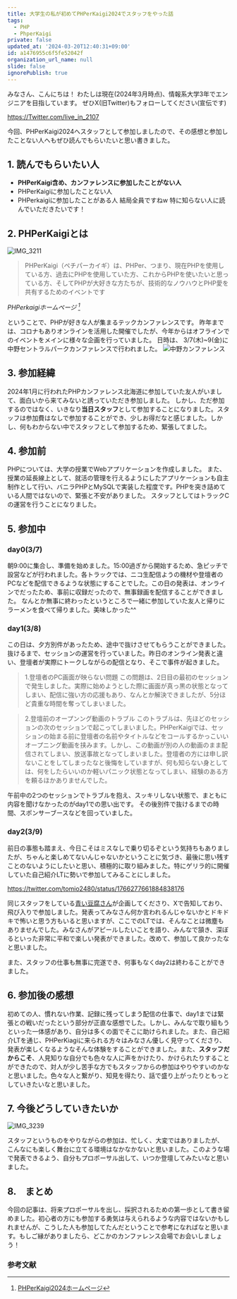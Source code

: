 ```yaml
---
title: 大学生の私が初めてPHPerKaigi2024でスタッフをやった話
tags:
  - PHP
  - PhperKaigi
private: false
updated_at: '2024-03-20T12:40:31+09:00'
id: a1476955c6f5fe52042f
organization_url_name: null
slide: false
ignorePublish: true
---
```


みなさん、こんにちは！
わたしは現在(2024年3月時点)、情報系大学3年でエンジニアを目指しています。
ぜひX(旧Twitter)もフォローしてください(宣伝です)

https://Twitter.com/live_in_2107

今回、PHPerKaigi2024へスタッフとして参加しましたので、その感想と参加したことない人へもぜひ読んでもらいたいと思い書きました。

## 1. 読んでもらいたい人
- **PHPerKaigi含め、カンファレンスに参加したことがない人**
- PHPerKaigiに参加したことない人
- PHPerkaigiに参加したことがある人
結局全員ですねw
特に知らない人に読んでいただきたいです！

## 2. PHPerKaigiとは

![IMG_3211](https://github.com/ShotaArima/qiita/assets/130956497/36fa51df-ae19-4b05-bd2d-bcd521636caf)

>PHPerKaigi（ペチパーカイギ）は、PHPer、つまり、現在PHPを使用している方、過去にPHPを使用していた方、これからPHPを使いたいと思っている方、そしてPHPが大好きな方たちが、技術的なノウハウとPHP愛を共有するためのイベントです 

*PHPerkaigiホームページ [^1]*  

ということで、PHPが好きな人が集まるテックカンファレンスです。
昨年までは、コロナもありオンラインを活用した開催でしたが、今年からはオフラインでのイベントをメインに様々な企画を行っていました。
日時は、 3/7(木)~9(金)に中野セントラルパークカンファレンスで行われました。
![中野カンファレンス](https://github.com/ShotaArima/qiita/assets/130956497/dcca73c8-95b1-4b1e-b80d-d00a430673a0)

## 3. 参加経緯
2024年1月に行われたPHPカンファレンス北海道に参加していた友人がいまして、面白いから来てみないと誘っていただき参加しました。
しかし、ただ参加するのではなく、いきなり**当日スタッフ**として参加することになりました。スタッフは参加費はなしで参加することができ、少しお得だなと感じました。しかし、何もわからない中でスタッフとして参加するため、緊張してました。

## 4. 参加前
PHPについては、大学の授業でWebアプリケーションを作成しました。
また、授業の延長線上として、就活の管理を行えるようにしたアプリケーションも自主制作として行い、バニラPHPとMySQLで実装した程度です。PHPを突き詰めている人間ではないので、緊張と不安がありました。
スタッフとしてはトラックCの運営を行うことになりました。


## 5. 参加中
### day0(3/7)
  朝9:00に集合し、準備を始めました。15:00過ぎから開始するため、急ピッチで設営などが行われました。各トラックでは、ニコ生配信ようの機材や登壇者のPCなどを配信できるような状態にすることでした。この日の発表は、オンラインでだったため、事前に収録だったので、無事録画を配信することができました。
  なんとか無事に終わったというところで一緒に参加していた友人と帰りにラーメンを食べて帰りました。美味しかった^^

### day1(3/8)
この日は、夕方別件があったため、途中で抜けさせてもらうことができました。
抜けるまで、セッションの運営を行っていました。昨日のオンライン発表と違い、登壇者が実際にトークしながらの配信となり、そこで事件が起きました。
>1.登壇者のPC画面が映らない問題
  この問題は、2日目の最初のセッションで発生しました。実際に始めようとした際に画面が真っ黒の状態となってしまい、配信に強い方の応援もあり、なんとか解決できましたが、5分ほど貴重な時間を奪ってしまいました。

>2.登壇前のオープンング動画のトラブル
  このトラブルは、先ほどのセッションの次のセッションで起こってしまいました。PHPerKaigiでは、セッションの始まる前に登壇者の名前やタイトルなどをコールするかっこいいオープニング動画を挟みます。しかし、この動画が別の人の動画のまま配信されてしまい、放送事故となってしまいました。登壇者の方には申し訳ないことをしてしまったなと後悔をしていますが、何も知らない身としては、何をしたらいいのか軽いパニック状態となってしまい、経験のある方を頼るほかありませんでした。


午前中の2つのセッションでトラブルを抱え、スッキリしない状態で、まともに内容を聞けなかったのがday1での思い出です。
その後別件で抜けるまでの時間、スポンサーブースなどを回っていました。
### day2(3/9)
前日の事態も踏まえ、今日こそはミスなしで乗り切るぞという気持ちもありましたが、ちゃんと楽しめてないんじゃないかということに気づき、最後に思い残すことのないようにしたいと思い、積極的に取り組みました。特にゲリラ的に開催していた自己紹介LTに勢いで参加してみることにしました。

https://twitter.com/tomio2480/status/1766277661884838176

同じスタッフをしている[青い豆腐さん](https://twitter.com/mana_w_0723)が企画してくださり、Xで告知しており、飛び入りで参加しました。発表ってみなさん何か言われるんじゃないかとドキドキで怖いと思う方もいると思いますが、ここでのLTでは、そんなことは微塵もありませんでした。みなさんがアピールしたいことを語り、みんなで頷き、深ぼるといった非常に平和で楽しい発表ができました。改めて、参加して良かったなと思いました。

また、スタッフの仕事も無事に完遂でき、何事もなくday2は終わることができました。

## 6. 参加後の感想
初めての人、慣れない作業、記録に残ってしまう配信の仕事で、day1までは緊張との戦いだったという部分が正直な感想でした。しかし、みんなで取り組もうといった一体感があり、自分は多くの面でそこに助けられました。また、自己紹介LTを通じ、PHPerKiagiに来られる方々はみなさん優しく見守ってくださり、発表が楽しくなるようなそんな体験をすることができました。また、**スタッフだからこそ**、人見知りな自分でも色々な人に声をかけたり、かけられたりすることができたので、対人が少し苦手な方でもスタッフからの参加はやりやすいのかなと思いました。色々な人と繋がり、知見を得たり、話で盛り上がったりともっとしていきたいなと思いました。

## 7. 今後どうしていきたいか

![IMG_3239](https://github.com/ShotaArima/qiita/assets/130956497/db939932-2723-41c6-b93d-b0a9abc8028d)

スタッフというものをやりながらの参加は、忙しく、大変ではありましたが、
こんなにも楽しく舞台に立てる環境はなかなかないと思いました。このような場で発表できるよう、自分もプロポーサル出して、いつか登壇してみたいなと思いました。

## 8.　まとめ
今回の記事は、将来プロポーサルを出し、採択されるための第一歩として書き留めました。初心者の方にも参加する勇気は与えられるような内容ではないかもしれませんが、こうした人も参加してたんだということで参考になればなと思います。もしご縁がありましたら、どこかのカンファレンス会場でお会いしましょう！


### 参考文献
[^1]: [PHPerKaigi2024ホームページ](https://phperkaigi.jp/2024/)
